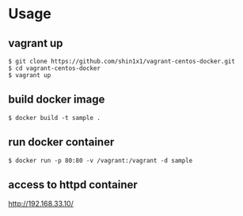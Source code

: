 # Usage

## vagrant up

```
$ git clone https://github.com/shin1x1/vagrant-centos-docker.git
$ cd vagrant-centos-docker
$ vagrant up
```

## build docker image

```
$ docker build -t sample .
```

## run docker container

```
$ docker run -p 80:80 -v /vagrant:/vagrant -d sample
```

## access to httpd container

http://192.168.33.10/

